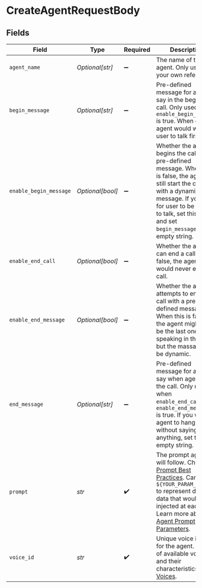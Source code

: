 # CreateAgentRequestBody


## Fields

| Field                                                                                                                                                                                                                                                           | Type                                                                                                                                                                                                                                                            | Required                                                                                                                                                                                                                                                        | Description                                                                                                                                                                                                                                                     | Example                                                                                                                                                                                                                                                         |
| --------------------------------------------------------------------------------------------------------------------------------------------------------------------------------------------------------------------------------------------------------------- | --------------------------------------------------------------------------------------------------------------------------------------------------------------------------------------------------------------------------------------------------------------- | --------------------------------------------------------------------------------------------------------------------------------------------------------------------------------------------------------------------------------------------------------------- | --------------------------------------------------------------------------------------------------------------------------------------------------------------------------------------------------------------------------------------------------------------- | --------------------------------------------------------------------------------------------------------------------------------------------------------------------------------------------------------------------------------------------------------------- |
| `agent_name`                                                                                                                                                                                                                                                    | *Optional[str]*                                                                                                                                                                                                                                                 | :heavy_minus_sign:                                                                                                                                                                                                                                              | The name of the agent. Only used for your own reference.                                                                                                                                                                                                        | Jarvis                                                                                                                                                                                                                                                          |
| `begin_message`                                                                                                                                                                                                                                                 | *Optional[str]*                                                                                                                                                                                                                                                 | :heavy_minus_sign:                                                                                                                                                                                                                                              | Pre-defined message for agent to say in the begining of call. Only used when `enable_begin_message` is true. When empty, agent would wait for user to talk first.                                                                                               | Hello there, how can I help you?                                                                                                                                                                                                                                |
| `enable_begin_message`                                                                                                                                                                                                                                          | *Optional[bool]*                                                                                                                                                                                                                                                | :heavy_minus_sign:                                                                                                                                                                                                                                              | Whether the agent begins the call with a pre-defined message. When this is false, the agent will still start the call, but with a dynamic message. If you wish for user to be the first to talk, set this to true and set `begin_message` as empty string.      | true                                                                                                                                                                                                                                                            |
| `enable_end_call`                                                                                                                                                                                                                                               | *Optional[bool]*                                                                                                                                                                                                                                                | :heavy_minus_sign:                                                                                                                                                                                                                                              | Whether the agent can end a call. If false, the agent would never end a call.                                                                                                                                                                                   | true                                                                                                                                                                                                                                                            |
| `enable_end_message`                                                                                                                                                                                                                                            | *Optional[bool]*                                                                                                                                                                                                                                                | :heavy_minus_sign:                                                                                                                                                                                                                                              | Whether the agent attempts to end the call with a pre-defined message. When this is false, the agent might still be the last one speaking in the call, but the massage can be dynamic.                                                                          | false                                                                                                                                                                                                                                                           |
| `end_message`                                                                                                                                                                                                                                                   | *Optional[str]*                                                                                                                                                                                                                                                 | :heavy_minus_sign:                                                                                                                                                                                                                                              | Pre-defined message for agent to say when agent ends the call. Only used when `enable_end_call` and `enable_end_message` is true. If you wish for agent to hang up without saying anything, set this to empty string.                                           | Hope you have a good day, goodbye.                                                                                                                                                                                                                              |
| `prompt`                                                                                                                                                                                                                                                        | *str*                                                                                                                                                                                                                                                           | :heavy_check_mark:                                                                                                                                                                                                                                              | The prompt agent will follow. Check out [Prompt Best Practices](/features/prompt). Can use `${YOUR_PARAM_NAME}` to represent dynamic data that would get injected at each call. Learn more about [Agent Prompt Parameters](/features/prompt#prompt-parameters). | You are a marketing assistant. You help come up with creative content ideas and content like marketing emails, blog posts, tweets, ad copy and product descriptions. You respond concisely, with filler words in it.                                            |
| `voice_id`                                                                                                                                                                                                                                                      | *str*                                                                                                                                                                                                                                                           | :heavy_check_mark:                                                                                                                                                                                                                                              | Unique voice id used for the agent. Find list of available voices and their characteristics in [Voices](/features/voices).                                                                                                                                      | elevenlabs-xxcrwXReTKMHWjqi7Q27                                                                                                                                                                                                                                 |